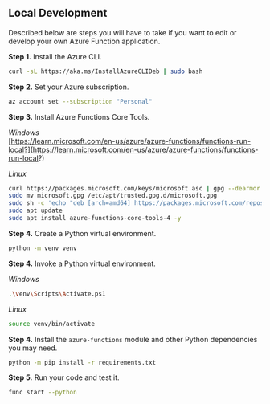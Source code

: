 ## Local Development
Described below are steps you will have to take if you want to edit or develop your own Azure Function application.

**Step 1.** Install the Azure CLI.
```bash
curl -sL https://aka.ms/InstallAzureCLIDeb | sudo bash
```

**Step 2.** Set your Azure subscription.
```bash
az account set --subscription "Personal"
```

**Step 3.** Install Azure Functions Core Tools.

*Windows*  
[https://learn.microsoft.com/en-us/azure/azure-functions/functions-run-local?](https://learn.microsoft.com/en-us/azure/azure-functions/functions-run-local?)

*Linux*
```bash
curl https://packages.microsoft.com/keys/microsoft.asc | gpg --dearmor > microsoft.gpg
sudo mv microsoft.gpg /etc/apt/trusted.gpg.d/microsoft.gpg
sudo sh -c 'echo "deb [arch=amd64] https://packages.microsoft.com/repos/microsoft-ubuntu-$(lsb_release -cs)-prod $(lsb_release -cs) main" > /etc/apt/sources.list.d/dotnetdev.list'
sudo apt update
sudo apt install azure-functions-core-tools-4 -y
```

**Step 4.** Create a Python virtual environment.
```bash
python -m venv venv
```

**Step 4.** Invoke a Python virtual environment.

*Windows*
```bash
.\venv\Scripts\Activate.ps1
```

*Linux*
```bash
source venv/bin/activate
```

**Step 4.** Install the `azure-functions` module and other Python dependencies you may need. 
```bash
python -m pip install -r requirements.txt
```

**Step 5.** Run your code and test it.
```bash
func start --python
```